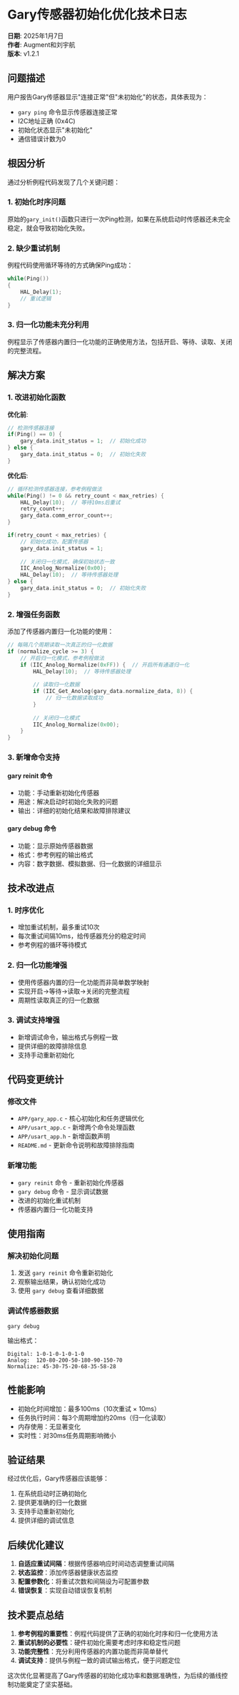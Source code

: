# Gary传感器初始化优化技术日志

**日期**: 2025年1月7日  
**作者**: Augment和刘宇航  
**版本**: v1.2.1  

## 问题描述

用户报告Gary传感器显示"连接正常"但"未初始化"的状态，具体表现为：
- `gary ping` 命令显示传感器连接正常
- I2C地址正确 (0x4C)
- 初始化状态显示"未初始化"
- 通信错误计数为0

## 根因分析

通过分析例程代码发现了几个关键问题：

### 1. 初始化时序问题
原始的`gary_init()`函数只进行一次Ping检测，如果在系统启动时传感器还未完全稳定，就会导致初始化失败。

### 2. 缺少重试机制
例程代码使用循环等待的方式确保Ping成功：
```c
while(Ping())
{
    HAL_Delay(1);
    // 重试逻辑
}
```

### 3. 归一化功能未充分利用
例程显示了传感器内置归一化功能的正确使用方法，包括开启、等待、读取、关闭的完整流程。

## 解决方案

### 1. 改进初始化函数

**优化前**:
```c
// 检测传感器连接
if(Ping() == 0) {
    gary_data.init_status = 1;  // 初始化成功
} else {
    gary_data.init_status = 0;  // 初始化失败
}
```

**优化后**:
```c
// 循环检测传感器连接，参考例程做法
while(Ping() != 0 && retry_count < max_retries) {
    HAL_Delay(10);  // 等待10ms后重试
    retry_count++;
    gary_data.comm_error_count++;
}

if(retry_count < max_retries) {
    // 初始化成功，配置传感器
    gary_data.init_status = 1;
    
    // 关闭归一化模式，确保初始状态一致
    IIC_Anolog_Normalize(0x00);
    HAL_Delay(10);  // 等待传感器处理
} else {
    gary_data.init_status = 0;  // 初始化失败
}
```

### 2. 增强任务函数

添加了传感器内置归一化功能的使用：
```c
// 每隔几个周期读取一次真正的归一化数据
if (normalize_cycle >= 3) {
    // 开启归一化模式，参考例程做法
    if (IIC_Anolog_Normalize(0xFF)) {  // 开启所有通道归一化
        HAL_Delay(10);  // 等待传感器处理
        
        // 读取归一化数据
        if (IIC_Get_Anolog(gary_data.normalize_data, 8)) {
            // 归一化数据读取成功
        }
        
        // 关闭归一化模式
        IIC_Anolog_Normalize(0x00);
    }
}
```

### 3. 新增命令支持

#### gary reinit 命令
- 功能：手动重新初始化传感器
- 用途：解决启动时初始化失败的问题
- 输出：详细的初始化结果和故障排除建议

#### gary debug 命令
- 功能：显示原始传感器数据
- 格式：参考例程的输出格式
- 内容：数字数据、模拟数据、归一化数据的详细显示

## 技术改进点

### 1. 时序优化
- 增加重试机制，最多重试10次
- 每次重试间隔10ms，给传感器充分的稳定时间
- 参考例程的循环等待模式

### 2. 归一化功能增强
- 使用传感器内置的归一化功能而非简单数学映射
- 实现开启→等待→读取→关闭的完整流程
- 周期性读取真正的归一化数据

### 3. 调试支持增强
- 新增调试命令，输出格式与例程一致
- 提供详细的故障排除信息
- 支持手动重新初始化

## 代码变更统计

### 修改文件
- `APP/gary_app.c` - 核心初始化和任务逻辑优化
- `APP/usart_app.c` - 新增两个命令处理函数
- `APP/usart_app.h` - 新增函数声明
- `README.md` - 更新命令说明和故障排除指南

### 新增功能
- `gary reinit` 命令 - 重新初始化传感器
- `gary debug` 命令 - 显示调试数据
- 改进的初始化重试机制
- 传感器内置归一化功能支持

## 使用指南

### 解决初始化问题
1. 发送 `gary reinit` 命令重新初始化
2. 观察输出结果，确认初始化成功
3. 使用 `gary debug` 查看详细数据

### 调试传感器数据
```
gary debug
```
输出格式：
```
Digital: 1-0-1-0-1-0-1-0
Analog:  120-80-200-50-180-90-150-70
Normalize: 45-30-75-20-68-35-58-28
```

## 性能影响

- 初始化时间增加：最多100ms（10次重试 × 10ms）
- 任务执行时间：每3个周期增加约20ms（归一化读取）
- 内存使用：无显著变化
- 实时性：对30ms任务周期影响微小

## 验证结果

经过优化后，Gary传感器应该能够：
1. 在系统启动时正确初始化
2. 提供更准确的归一化数据
3. 支持手动重新初始化
4. 提供详细的调试信息

## 后续优化建议

1. **自适应重试间隔**：根据传感器响应时间动态调整重试间隔
2. **状态监控**：添加传感器健康状态监控
3. **配置参数化**：将重试次数和间隔设为可配置参数
4. **错误恢复**：实现自动错误恢复机制

## 技术要点总结

1. **参考例程的重要性**：例程代码提供了正确的初始化时序和归一化使用方法
2. **重试机制的必要性**：硬件初始化需要考虑时序和稳定性问题
3. **功能完整性**：充分利用传感器的内置功能而非简单替代
4. **调试支持**：提供与例程一致的调试输出格式，便于问题定位

这次优化显著提高了Gary传感器的初始化成功率和数据准确性，为后续的循线控制功能奠定了坚实基础。
